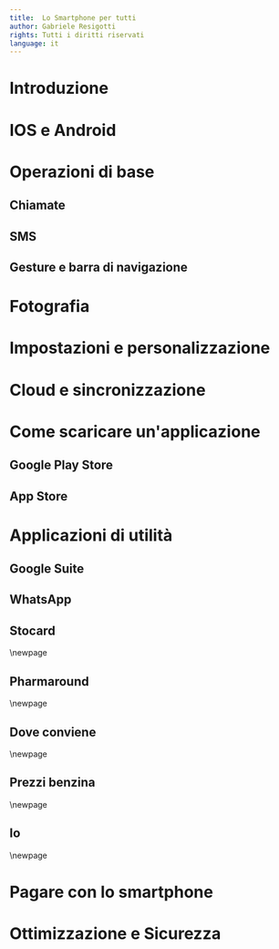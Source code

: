 ```yaml
---
title:  Lo Smartphone per tutti
author: Gabriele Resigotti
rights: Tutti i diritti riservati
language: it
--- 
```



# Introduzione

# IOS e Android

# Operazioni di base

## Chiamate

## SMS

## Gesture e barra di navigazione

# Fotografia

# Impostazioni e personalizzazione

# Cloud e sincronizzazione

# Come scaricare un'applicazione

## Google Play Store

## App Store

# Applicazioni di utilità

## Google Suite

## WhatsApp

## Stocard

\newpage

## Pharmaround

\newpage

## Dove conviene

\newpage

## Prezzi benzina

\newpage

## Io

\newpage
# Pagare con lo smartphone

# Ottimizzazione e Sicurezza